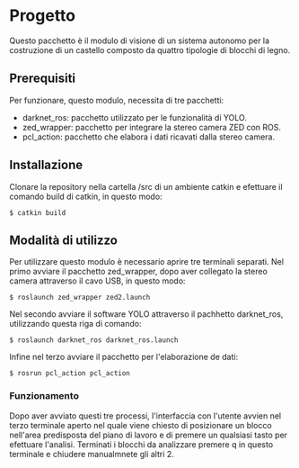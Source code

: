 # Progetto
 Questo pacchetto è il modulo di visione di un sistema autonomo per la costruzione di un castello composto da quattro tipologie di blocchi di legno.

## Prerequisiti
 Per funzionare, questo modulo, necessita di tre pacchetti:
 * darknet_ros: pacchetto utilizzato per le funzionalità di YOLO.
 * zed_wrapper: pacchetto per integrare la stereo camera ZED con ROS.
 * pcl_action: pacchetto che elabora i dati ricavati dalla stereo camera.
 
 ## Installazione
 Clonare la repository nella cartella /src di un ambiente catkin e efettuare il comando build di catkin, in questo modo:
 ```
 $ catkin build
 ```
 
 ## Modalità di utilizzo
 Per utilizzare questo modulo è necessario aprire tre terminali separati.
 Nel primo avviare il pacchetto zed_wrapper, dopo aver collegato la stereo camera attraverso il cavo USB, in questo modo:
 ```
 $ roslaunch zed_wrapper zed2.launch
 ```
 Nel secondo avviare il software YOLO attraverso il pachhetto darknet_ros, utilizzando questa riga di comando:
 ```
 $ roslaunch darknet_ros darknet_ros.launch
 ```
 Infine nel terzo avviare il pacchetto per l'elaborazione de dati:
 ```
 $ rosrun pcl_action pcl_action
 ```
 ### Funzionamento
 Dopo aver avviato questi tre processi, l'interfaccia con l'utente avvien nel terzo terminale aperto nel quale viene chiesto di posizionare un blocco nell'area predisposta del piano di lavoro e di premere un qualsiasi tasto per efettuare l'analisi.
 Terminati i blocchi da analizzare premere q in questo terminale e chiudere manualmnete gli altri 2.
